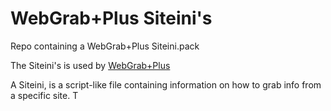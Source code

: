 # WebGrab+Plus Siteini's
Repo containing a WebGrab+Plus Siteini.pack

The Siteini's is used by [WebGrab+Plus](http://webgrabplus.com/)

A Siteini, is a script-like file containing information on how to grab info from a specific site. T
